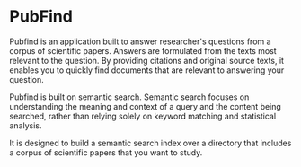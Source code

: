 # PubFind

Pubfind is an application built to answer researcher's questions from a corpus of scientific papers. Answers are formulated from the texts most relevant to the question. By providing citations and original source texts, it enables you to quickly find documents that are relevant to answering your question. 

Pubfind is built on semantic search. Semantic search focuses on understanding the meaning and context of a query and the content being searched, rather than relying solely on keyword matching and statistical analysis. 

It is designed to build a semantic search index over a directory that includes a corpus of scientific papers that you want to study.
